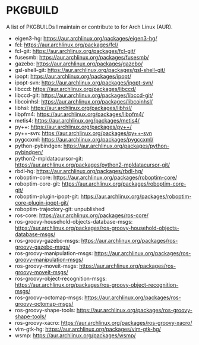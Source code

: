 PKGBUILD
========

A list of PKGBUILDs I maintain or contribute to for Arch Linux (AUR).

* eigen3-hg: https://aur.archlinux.org/packages/eigen3-hg/
* fcl: https://aur.archlinux.org/packages/fcl/
* fcl-git: https://aur.archlinux.org/packages/fcl-git/
* fusesmb: https://aur.archlinux.org/packages/fusesmb/
* gazebo: https://aur.archlinux.org/packages/gazebo/
* gsl-shell-git: https://aur.archlinux.org/packages/gsl-shell-git/
* ipopt: https://aur.archlinux.org/packages/ipopt/
* ipopt-svn: https://aur.archlinux.org/packages/ipopt-svn/
* libccd: https://aur.archlinux.org/packages/libccd/
* libccd-git: https://aur.archlinux.org/packages/libccd-git/
* libcoinhsl: https://aur.archlinux.org/packages/libcoinhsl/
* libhsl: https://aur.archlinux.org/packages/libhsl/
* libpfm4: https://aur.archlinux.org/packages/libpfm4/
* metis4: https://aur.archlinux.org/packages/metis4/
* py++: https://aur.archlinux.org/packages/py++/
* py++-svn: https://aur.archlinux.org/packages/py++-svn
* pygccxml: https://aur.archlinux.org/packages/pygccxml/
* python-pybindgen: https://aur.archlinux.org/packages/python-pybindgen/
* python2-mpldatacursor-git: https://aur.archlinux.org/packages/python2-mpldatacursor-git/
* rbdl-hg: https://aur.archlinux.org/packages/rbdl-hg/
* roboptim-core: https://aur.archlinux.org/packages/roboptim-core/
* roboptim-core-git: https://aur.archlinux.org/packages/roboptim-core-git/
* roboptim-plugin-ipopt-git: https://aur.archlinux.org/packages/roboptim-core-plugin-ipopt-git/
* roboptim-trajectory-git: unpublished
* ros-core: https://aur.archlinux.org/packages/ros-core/
* ros-groovy-household-objects-database-msgs: https://aur.archlinux.org/packages/ros-groovy-household-objects-database-msgs/
* ros-groovy-gazebo-msgs: https://aur.archlinux.org/packages/ros-groovy-gazebo-msgs/
* ros-groovy-manipulation-msgs: https://aur.archlinux.org/packages/ros-groovy-manipulation-msgs/
* ros-groovy-moveit-msgs: https://aur.archlinux.org/packages/ros-groovy-moveit-msgs/
* ros-groovy-object-recognition-msgs: https://aur.archlinux.org/packages/ros-groovy-object-recognition-msgs/
* ros-groovy-octomap-msgs: https://aur.archlinux.org/packages/ros-groovy-octomap-msgs/
* ros-groovy-shape-tools: https://aur.archlinux.org/packages/ros-groovy-shape-tools/
* ros-groovy-xacro: https://aur.archlinux.org/packages/ros-groovy-xacro/
* vim-gtk-hg: https://aur.archlinux.org/packages/vim-gtk-hg/
* wsmp: https://aur.archlinux.org/packages/wsmp/
